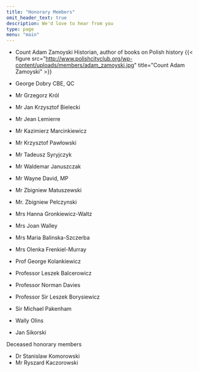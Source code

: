 ```yaml
---
title: "Honorary Members"
omit_header_text: true
description: We'd love to hear from you
type: page
menu: "main"
---
```


- Count Adam Zamoyski
Historian, author of books on Polish history
{{< figure src="http://www.polishcityclub.org/wp-content/uploads/members/adam_zamoyski.jpg" title="Count Adam Zamoyski" >}}

- George Dobry CBE, QC
- Mr Grzegorz Król
- Mr Jan Krzysztof Bielecki
- Mr Jean Lemierre
- Mr Kazimierz Marcinkiewicz
- Mr Krzysztof Pawłowski
- Mr Tadeusz Syryjczyk
- Mr Waldemar Januszczak
- Mr Wayne David, MP
- Mr Zbigniew Matuszewski
- Mr. Zbigniew Pelczynski
- Mrs Hanna Gronkiewicz-Waltz
- Mrs Joan Walley
- Mrs Maria Balinska-Szczerba
- Mrs Olenka Frenkiel-Murray
- Prof George Kolankiewicz
- Professor Leszek Balcerowicz
- Professor Norman Davies
- Professor Sir Leszek Borysiewicz
- Sir Michael Pakenham
- Wally Olins
- Jan Sikorski

Deceased honorary members

- Dr Stanislaw Komorowski
- Mr Ryszard Kaczorowski